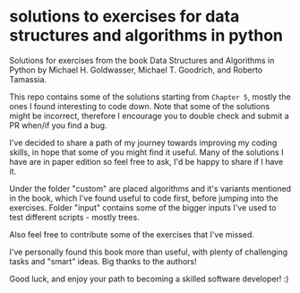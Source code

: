 # solutions to exercises for data structures and algorithms in python
Solutions for exercises from the book Data Structures and Algorithms in Python by Michael H. Goldwasser, Michael T. Goodrich, and Roberto Tamassia.

This repo contains some of the solutions starting from `Chapter 5`, mostly the ones I found interesting to code down. Note that some of the solutions might be incorrect, 
therefore I encourage you to double check and submit a PR when/if you find a bug.

I've decided to share a path of my journey towards improving my coding skills, in hope that some of you might find it useful. Many of
the solutions I have are in paper edition so feel free to ask, I'd be happy to share if I have it.

Under the folder "custom" are placed algorithms and it's variants mentioned in the book, which I've found useful to code first, before jumping into the exercises. Folder
"input" contains some of the bigger inputs I've used to test different scripts - mostly trees.

Also feel free to contribute some of the exercises that I've missed.

I've personally found this book more than useful, with plenty of challenging tasks and "smart" ideas. Big thanks to the authors! 

Good luck, and enjoy your path to becoming a skilled software developer! :)

